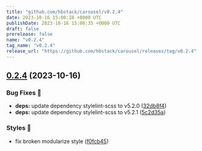 ```yaml
---
title: "github.com/hbstack/carousel/v0.2.4"
date: 2023-10-16 15:00:18 +0000 UTC
publishDate: 2023-10-16 15:00:35 +0000 UTC
draft: false
prerelease: false
name: "v0.2.4"
tag_name: "v0.2.4"
release_url: "https://github.com/hbstack/carousel/releases/tag/v0.2.4"
---
```


## [0.2.4](https://github.com/hbstack/carousel/compare/v0.2.3...v0.2.4) (2023-10-16)


### Bug Fixes 🐞

* **deps:** update dependency stylelint-scss to v5.2.0 ([32db8f4](https://github.com/hbstack/carousel/commit/32db8f48b35499f28f1d9efb14081af6c07240f1))
* **deps:** update dependency stylelint-scss to v5.2.1 ([5c2d35a](https://github.com/hbstack/carousel/commit/5c2d35a3b1c2a2d80e534190e9cbbe1e272b7a8f))


### Styles 🎨

* fix broken modularize style ([f0fcb45](https://github.com/hbstack/carousel/commit/f0fcb4566ca00f55bb4f4819bd9856ad44a972df))
